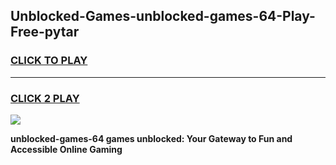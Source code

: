 
## Unblocked-Games-unblocked-games-64-Play-Free-pytar
<h3>
<a href="https://premium76.site?title=unblocked-games-64&ref=20M">CLICK TO PLAY</a></h3>
<hr>

<h3>
<a href="https://premium76.site?title=unblocked-games-64&ref=20M">CLICK 2 PLAY</a>
  
</h3>

<a href="https://premium76.site?title=unblocked-games-64&ref=19M"><img src="https://clearcache.store/games.png"></a>


**unblocked-games-64 games unblocked: Your Gateway to Fun and Accessible Online Gaming**
